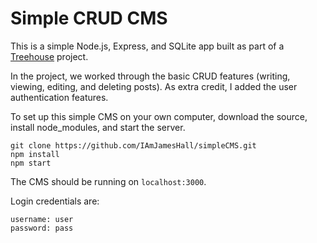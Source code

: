 # Simple CRUD CMS
This is a simple Node.js, Express, and SQLite app built as part of a [Treehouse](https://teamtreehouse.com) project.

In the project, we worked through the basic CRUD features (writing, viewing, editing, and deleting posts). As extra credit,  I added the user authentication features.

To set up this simple CMS on your own computer, download the source, install node_modules, and start the server.
```
git clone https://github.com/IAmJamesHall/simpleCMS.git
npm install
npm start
```

The CMS should be running on `localhost:3000`.

Login credentials are:
```
username: user
password: pass
```
